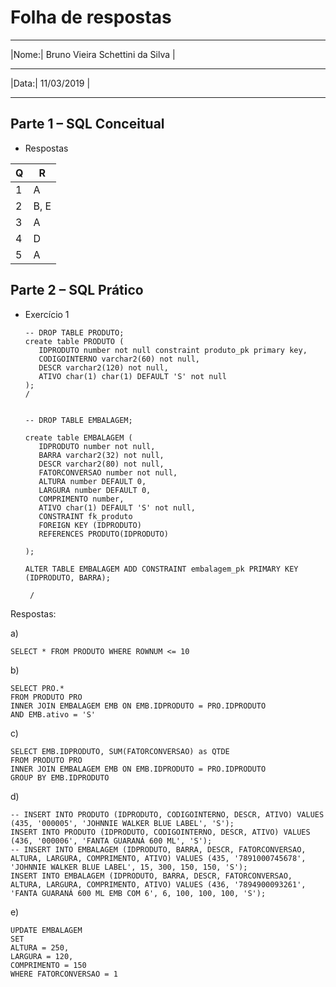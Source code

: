 # Folha de respostas
________________________________________
|Nome:| Bruno Vieira Schettini da Silva | 
________________________________________
|Data:| 11/03/2019                      |
________________________________________

## Parte 1 – SQL Conceitual 

* Respostas 

| Q | R      |
| - | ------ |
| 1 | A      |
| 2 | B, E   |
| 3 | A      |
| 4 | D      |
| 5 | A      |
 

## Parte 2 – SQL Prático

* Exercício 1

      -- DROP TABLE PRODUTO;
      create table PRODUTO (
         IDPRODUTO number not null constraint produto_pk primary key,
         CODIGOINTERNO varchar2(60) not null,
         DESCR varchar2(120) not null,
         ATIVO char(1) char(1) DEFAULT 'S' not null
      );
      /


      -- DROP TABLE EMBALAGEM;

      create table EMBALAGEM (
         IDPRODUTO number not null,
         BARRA varchar2(32) not null,
         DESCR varchar2(80) not null,
         FATORCONVERSAO number not null,
         ALTURA number DEFAULT 0,
         LARGURA number DEFAULT 0,
         COMPRIMENTO number,
         ATIVO char(1) DEFAULT 'S' not null,
         CONSTRAINT fk_produto
         FOREIGN KEY (IDPRODUTO)
         REFERENCES PRODUTO(IDPRODUTO)
        
      );

      ALTER TABLE EMBALAGEM ADD CONSTRAINT embalagem_pk PRIMARY KEY (IDPRODUTO, BARRA);

       /

Respostas: 

a)

    SELECT * FROM PRODUTO WHERE ROWNUM <= 10
        
b) 

    SELECT PRO.* 
    FROM PRODUTO PRO
    INNER JOIN EMBALAGEM EMB ON EMB.IDPRODUTO = PRO.IDPRODUTO
    AND EMB.ativo = 'S'

c)     

    SELECT EMB.IDPRODUTO, SUM(FATORCONVERSAO) as QTDE
    FROM PRODUTO PRO
    INNER JOIN EMBALAGEM EMB ON EMB.IDPRODUTO = PRO.IDPRODUTO
    GROUP BY EMB.IDPRODUTO

d) 

    -- INSERT INTO PRODUTO (IDPRODUTO, CODIGOINTERNO, DESCR, ATIVO) VALUES (435, '000005', 'JOHNNIE WALKER BLUE LABEL', 'S');
    INSERT INTO PRODUTO (IDPRODUTO, CODIGOINTERNO, DESCR, ATIVO) VALUES (436, '000006', 'FANTA GUARANÁ 600 ML', 'S');
    -- INSERT INTO EMBALAGEM (IDPRODUTO, BARRA, DESCR, FATORCONVERSAO, ALTURA, LARGURA, COMPRIMENTO, ATIVO) VALUES (435, '7891000745678', 'JOHNNIE WALKER BLUE LABEL', 15, 300, 150, 150, 'S');
    INSERT INTO EMBALAGEM (IDPRODUTO, BARRA, DESCR, FATORCONVERSAO, ALTURA, LARGURA, COMPRIMENTO, ATIVO) VALUES (436, '7894900093261', 'FANTA GUARANÁ 600 ML EMB COM 6', 6, 100, 100, 100, 'S');

e)     

    UPDATE EMBALAGEM 
    SET 
    ALTURA = 250,
    LARGURA = 120,
    COMPRIMENTO = 150
    WHERE FATORCONVERSAO = 1

